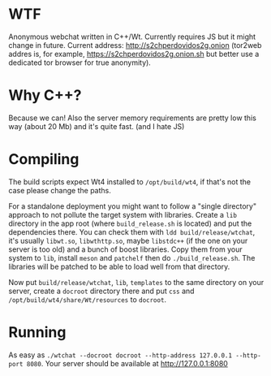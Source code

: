 # WTF
Anonymous webchat written in C++/Wt. Currently requires JS but it might change in future. Current address:
http://s2chperdovidos2g.onion (tor2web addres is, for example, https://s2chperdovidos2g.onion.sh
but better use a dedicated tor browser for true anonymity).

# Why C++?
Because we can! Also the server memory requirements are pretty low this way (about 20 Mb) and it's quite fast. (and I hate JS)

# Compiling
The build scripts expect Wt4 installed to `/opt/build/wt4`, if that's not the case please change the paths.

For a standalone deployment you might want to follow a "single directory" approach to not pollute the target system with libraries.
Create a `lib` directory in the app root (where `build_release.sh` is located) and put the dependencies there. You can check them
with `ldd build/release/wtchat`, it's usually `libwt.so`, `libwthttp.so`, maybe `libstdc++` (if the one on your server is too old)
and a bunch of boost libraries. Copy them from your system to `lib`, install `meson` and `patchelf` then do `./build_release.sh`.
The libraries will be patched to be able to load well from that directory.

Now put `build/release/wtchat`, `lib`, `templates` to the same directory on your server, create a `docroot`
directory there and put `css` and `/opt/build/wt4/share/Wt/resources` to `docroot`.

# Running
As easy as `./wtchat --docroot docroot --http-address 127.0.0.1 --http-port 8080`. Your server should be available at http://127.0.0.1:8080
